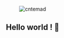 
<p align="center"><img src="https://github.com/RajaRakoto/cntemad/blob/master/official-logo.png" alt="cntemad"></p>


<h2 align="center">Hello world ! 👋</h2>
